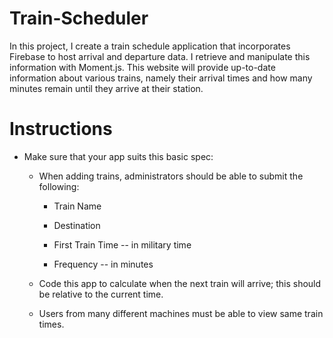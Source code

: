# Train-Scheduler

In this project, I create a train schedule application that incorporates Firebase to host arrival and departure data. I retrieve and manipulate this information with Moment.js. This website will provide up-to-date information about various trains, namely their arrival times and how many minutes remain until they arrive at their station.

# Instructions

* Make sure that your app suits this basic spec:
  
  * When adding trains, administrators should be able to submit the following:
    
    * Train Name
    
    * Destination 
    
    * First Train Time -- in military time
    
    * Frequency -- in minutes
  
  * Code this app to calculate when the next train will arrive; this should be relative to the current time.
  
  * Users from many different machines must be able to view same train times.
  
